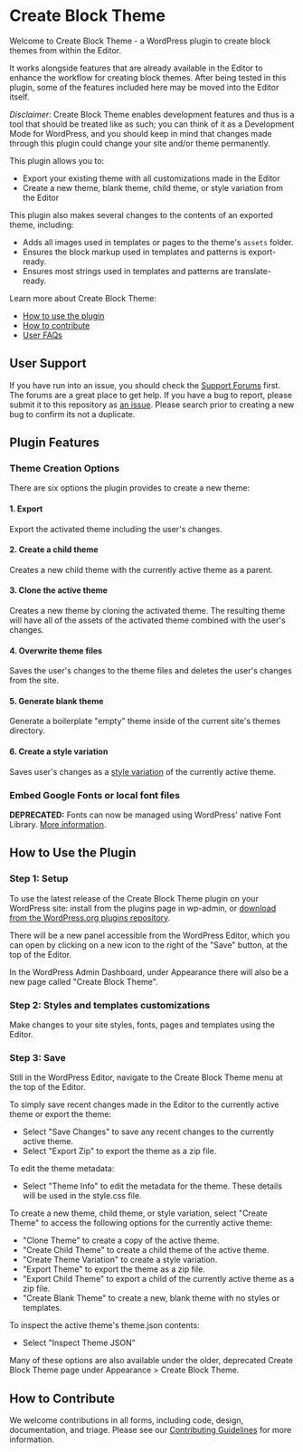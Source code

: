 # Create Block Theme

Welcome to Create Block Theme - a WordPress plugin to create block themes from within the Editor.

It works alongside features that are already available in the Editor to enhance the workflow for creating block themes. After being tested in this plugin, some of the features included here may be moved into the Editor itself.

*Disclaimer:* Create Block Theme enables development features and thus is a tool that should be treated like as such; you can think of it as a Development Mode for WordPress, and you should keep in mind that changes made through this plugin could change your site and/or theme permanently.

This plugin allows you to:

- Export your existing theme with all customizations made in the Editor
- Create a new theme, blank theme, child theme, or style variation from the Editor

This plugin also makes several changes to the contents of an exported theme, including:

- Adds all images used in templates or pages to the theme's `assets` folder.
- Ensures the block markup used in templates and patterns is export-ready.
- Ensures most strings used in templates and patterns are translate-ready.

Learn more about Create Block Theme:

- [How to use the plugin](#how-to-use-the-plugin)
- [How to contribute](#how-to-contribute)
- [User FAQs](https://wordpress.org/plugins/create-block-theme/)

## User Support

If you have run into an issue, you should check the [Support Forums](https://wordpress.org/support/plugin/create-block-theme/) first. The forums are a great place to get help. If you have a bug to report, please submit it to this repository as [an issue](https://github.com/WordPress/create-block-theme/issues). Please search prior to creating a new bug to confirm its not a duplicate.

## Plugin Features

### Theme Creation Options

There are six options the plugin provides to create a new theme:

#### 1. Export

Export the activated theme including the user's changes.

#### 2. Create a child theme

Creates a new child theme with the currently active theme as a parent.

#### 3. Clone the active theme

Creates a new theme by cloning the activated theme. The resulting theme will have all of the assets of the activated theme combined with the user's changes.

#### 4. Overwrite theme files

Saves the user's changes to the theme files and deletes the user's changes from the site.

#### 5. Generate blank theme

Generate a boilerplate "empty" theme inside of the current site's themes directory.

#### 6. Create a style variation

Saves user's changes as a [style variation](https://developer.wordpress.org/themes/advanced-topics/theme-json/#global-styles-variations) of the currently active theme.

### Embed Google Fonts or local font files

**DEPRECATED:** Fonts can now be managed using WordPress' native Font Library. [More information](https://wordpress.org/documentation/wordpress-version/version-6-5/#add-and-manage-fonts-across-your-site).

## How to Use the Plugin

### Step 1: Setup

To use the latest release of the Create Block Theme plugin on your WordPress site: install from the plugins page in wp-admin, or [download from the WordPress.org plugins repository](https://wordpress.org/plugins/create-block-theme).

There will be a new panel accessible from the WordPress Editor, which you can open by clicking on a new icon to the right of the "Save" button, at the top of the Editor.

In the WordPress Admin Dashboard, under Appearance there will also be a new page called "Create Block Theme".

### Step 2: Styles and templates customizations

Make changes to your site styles, fonts, pages and templates using the Editor.

### Step 3: Save

Still in the WordPress Editor, navigate to the Create Block Theme menu at the top of the Editor.

To simply save recent changes made in the Editor to the currently active theme or export the theme:

- Select "Save Changes" to save any recent changes to the currently active theme.
- Select "Export Zip" to export the theme as a zip file.

To edit the theme metadata:

- Select "Theme Info" to edit the metadata for the theme. These details will be used in the style.css file.

To create a new theme, child theme, or style variation, select "Create Theme" to access the following options for the currently active theme:

- "Clone Theme" to create a copy of the active theme.
- "Create Child Theme" to create a child theme of the active theme.
- "Create Theme Variation" to create a style variation.
- "Export Theme" to export the theme as a zip file.
- "Export Child Theme" to export a child of the currently active theme as a zip file.
- "Create Blank Theme" to create a new, blank theme with no styles or templates.

To inspect the active theme's theme.json contents:

- Select "Inspect Theme JSON"

Many of these options are also available under the older, deprecated Create Block Theme page under Appearance > Create Block Theme.

## How to Contribute

We welcome contributions in all forms, including code, design, documentation, and triage. Please see our [Contributing Guidelines](/CONTRIBUTING.md) for more information.
